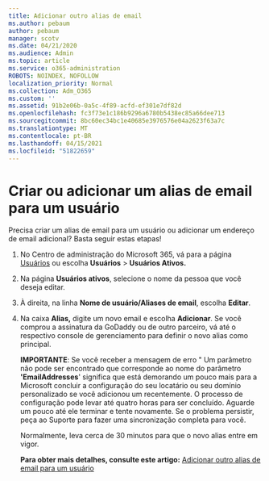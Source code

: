 ```yaml
---
title: Adicionar outro alias de email
ms.author: pebaum
author: pebaum
manager: scotv
ms.date: 04/21/2020
ms.audience: Admin
ms.topic: article
ms.service: o365-administration
ROBOTS: NOINDEX, NOFOLLOW
localization_priority: Normal
ms.collection: Adm_O365
ms.custom: ''
ms.assetid: 91b2e06b-0a5c-4f89-acfd-ef301e7df82d
ms.openlocfilehash: fc3f73e1c186b9296a6780b5438ec85a66dee713
ms.sourcegitcommit: 8bc60ec34bc1e40685e3976576e04a2623f63a7c
ms.translationtype: MT
ms.contentlocale: pt-BR
ms.lasthandoff: 04/15/2021
ms.locfileid: "51822659"
---
```

# <a name="create-or-add-an-email-alias-for-a-user"></a>Criar ou adicionar um alias de email para um usuário

Precisa criar um alias de email para um usuário ou adicionar um endereço de email adicional? Basta seguir estas etapas!
  
1. No Centro de administração do Microsoft 365, vá para a página [Usuários](https://go.microsoft.com/fwlink/p/?linkid=834822) ou escolha **Usuários**  >  **Usuários Ativos.**
    
2. Na página **Usuários ativos**, selecione o nome da pessoa que você deseja editar. 
    
3. À direita, na linha **Nome de usuário/Aliases de email**, escolha **Editar**.
    
4. Na caixa **Alias,** digite um novo email e escolha **Adicionar**. Se você comprou a assinatura da GoDaddy ou de outro parceiro, vá até o respectivo console de gerenciamento para definir o novo alias como principal. 
    
    **IMPORTANTE**: Se você receber a mensagem de erro " Um parâmetro não pode ser encontrado que corresponde ao nome do parâmetro **'EmailAddresses**' significa que está demorando um pouco mais para a Microsoft concluir a configuração do seu locatário ou seu domínio personalizado se você adicionou um recentemente. O processo de configuração pode levar até quatro horas para ser concluído. Aguarde um pouco até ele terminar e tente novamente. Se o problema persistir, peça ao Suporte para fazer uma sincronização completa para você.
    
    Normalmente, leva cerca de 30 minutos para que o novo alias entre em vigor.
    
    **Para obter mais detalhes, consulte este artigo:** [Adicionar outro alias de email para um usuário](https://docs.microsoft.com/microsoft-365/admin/email/add-another-email-alias-for-a-user)
    

